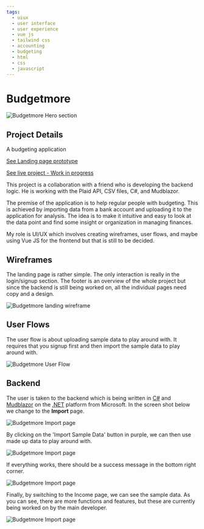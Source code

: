 ```yaml
---
tags:
  - uiux
  - user interface
  - user experience
  - vue js
  - tailwind css
  - accounting
  - budgeting
  - html
  - css
  - javascript
---
```


# Budgetmore

![Budgetmore Hero section](/work/uiux/budgetmore/hero-section.png)


## Project Details

A budgeting application

[See Landing page prototype](https://budgetmore.netlify.app)

[See live project - Work in progress](https://budgetmore.com/)

This project is a collaboration with a friend who is developing the backend logic. He is working with the Plaid API, CSV files, C#, and Mudblazor.

The premise of the application is to help regular people with budgeting. This is achieved by importing data from a bank account and uploading it to the application for analysis. The idea is to make it intuitive and easy to look at the data point and find some insight or organization in managing finances.

My role is UI/UX which involves creating wireframes, user flows, and maybe using Vue JS for the frontend but that is still to be decided.

## Wireframes
The landing page is rather simple.  The only interaction is really in the login/signup section.  The footer is an overview of the whole project but since the backend is still being worked on, all the individual pages need copy and a design. 

![Budgetmore landing wireframe](/work/uiux/budgetmore/budgetmore-wireframe.png)

## User Flows

The user flow is about uploading sample data to play around with.  It requires that you signup first and then import the sample data to play around with. 

![Budgetmore User Flow](/work/uiux/budgetmore/budgetmore-sampledata-userflow.png)

## Backend
The user is taken to the backend which is being written in [C#](https://en.wikipedia.org/wiki/C_Sharp_(programming_language)) and [Mudblazor](https://mudblazor.com/) on the [.NET](https://dotnet.microsoft.com/en-us/) platform from Microsoft. In the screen shot below we change to the **Import** page.

![Budgetmore Import page](/work/uiux/budgetmore/import-page.png)

By clicking on the 'Import Sample Data' button in purple, we can then use made up data to play around with.

![Budgetmore Import page](/work/uiux/budgetmore/sample-data.png)

If everything works, there should be a success message in the bottom right corner.

![Budgetmore Import page](/work/uiux/budgetmore/success.png)

Finally, by switching to the Income page, we can see the sample data.  As you can see, there are more functions and features, but these are currently being worked on by the main developer.

![Budgetmore Import page](/work/uiux/budgetmore/income-page.png)

